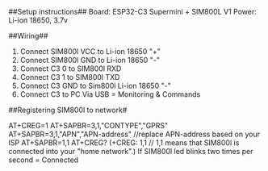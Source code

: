 ##Setup instructions##
Board: ESP32-C3 Supermini + SIM800L V1
Power: Li-ion 18650, 3.7v

##Wiring##
1. Connect SIM800l VCC to Li-ion 18650 "+"
2. Connect SIM800l GND to Li-ion 18650 "-"
3. Connect C3 0 to SIM800l RXD
4. Connect C3 1 to SIM800l TXD
5. Connect C3 GND to Sim800l Li-ion 18650 "-"
6. Connect C3 to PC Via USB = Monitoring & Commands

##Registering SIM800l to network#

AT+CREG=1
AT+SAPBR=3,1,"CONTYPE","GPRS"
AT+SAPBR=3,1,"APN","APN-address" //replace APN-address based on your ISP
AT+SAPBR=1,1
AT+CREG? (+CREG: 1,1 // 1,1 means that SIM800l is connected into your "home network".)
If SIM800l led blinks two times per second = Connected
